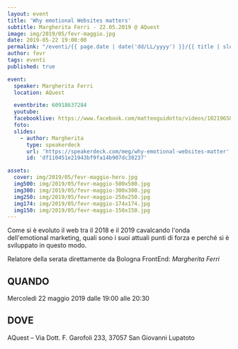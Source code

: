 ```yaml
---
layout: event
title: 'Why emotional Websites matters'
subtitle: Margherita Ferri - 22.05.2019 @ AQuest
image: img/2019/05/fevr-maggio.jpg
date: 2019-05-22 19:00:00
permalink: "/eventi/{{ page.date | date('dd/LL/yyyy') }}/{{ title | slug }}/index.html"
author: fevr
tags: eventi
published: true

event:
  speaker: Margherita Ferri
  location: AQuest

  eventbrite: 60918637284
  youtube:
  facebooklive: https://www.facebook.com/matteoguidotto/videos/10219658810044688/
  foto:
  slides:
    - author: Margherita
      type: speakerdeck
      url: 'https://speakerdeck.com/meg/why-emotional-websites-matter'
      id: 'df110451e21943bf9fa14b907dc38237'

assets:
  cover: img/2019/05/fevr-maggio-hero.jpg
  img500: img/2019/05/fevr-maggio-500x500.jpg
  img300: img/2019/05/fevr-maggio-300x300.jpg
  img250: img/2019/05/fevr-maggio-250x250.jpg
  img174: img/2019/05/fevr-maggio-174x174.jpg
  img150: img/2019/05/fevr-maggio-150x150.jpg
---
```


Come si è evoluto il web tra il 2018 e il 2019 cavalcando l'onda dell'emotional marketing, quali sono i suoi attuali punti di forza e perché si è sviluppato in questo modo.

Relatore della serata direttamente da Bologna FrontEnd: _Margherita Ferri_

## QUANDO

Mercoledì 22 maggio 2019 dalle 19:00 alle 20:30

## DOVE

AQuest – Via Dott. F. Garofoli 233, 37057 San Giovanni Lupatoto
